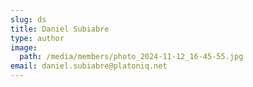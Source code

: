 ```yaml
---
slug: ds
title: Daniel Subiabre
type: author
image:
  path: /media/members/photo_2024-11-12_16-45-55.jpg
email: daniel.subiabre@platoniq.net
---
```

